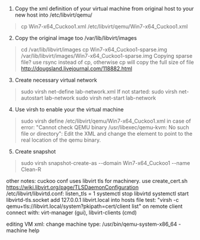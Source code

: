 1) Copy the xml definition of your virtual machine from original host to your new host into /etc/libvirt/qemu/
> cp Win7-x64_Cuckoo1.xml /etc/libvirt/qemu/Win7-x64_Cuckoo1.xml

2) Copy the original image too /var/lib/libvirt/images
> cd /var/lib/libvirt/images
> cp Win7-x64_Cuckoo1-sparse.img /var/lib/libvirt/images/Win7-x64_Cuckoo1-sparse.img
Copying sparse file? use rsync instead of cp, otherwise cp will copy the full size of file
http://dougsland.livejournal.com/118882.html

3) Create necessary virtual network
> sudo virsh net-define lab-network.xml
If not started:
> sudo virsh net-autostart lab-network
> sudo virsh net-start lab-network

4) Use virsh to enable your the virtual machine
> sudo virsh define /etc/libvirt/qemu/Win7-x64_Cuckoo1.xml
in case of error: "Cannot check QEMU binary /usr/libexec/qemu-kvm: No such file or directory": 
Edit the XML and change the <emulator> element to point to the real location of the qemu binary.

5) Create snapshot
> sudo virsh snapshot-create-as --domain Win7-x64_Cuckoo1 --name Clean-R


other notes:
cuckoo conf uses libvirt tls for machinery. use create_cert.sh
https://wiki.libvirt.org/page/TLSDaemonConfiguration
/etc/libvirt/libvirtd.conf: listen_tls = 1
systemctl stop libvirtd
systemctl start libvirtd-tls.socket
add 127.0.0.1 libvirt.local into hosts file
test: "virsh -c qemu+tls://libvirt.local/system\?pkipath=cert/client list"
on remote client connect with: virt-manager (gui), libvirt-clients (cmd)

editing VM xml:
change machine type: /usr/bin/qemu-system-x86_64 -machine help
